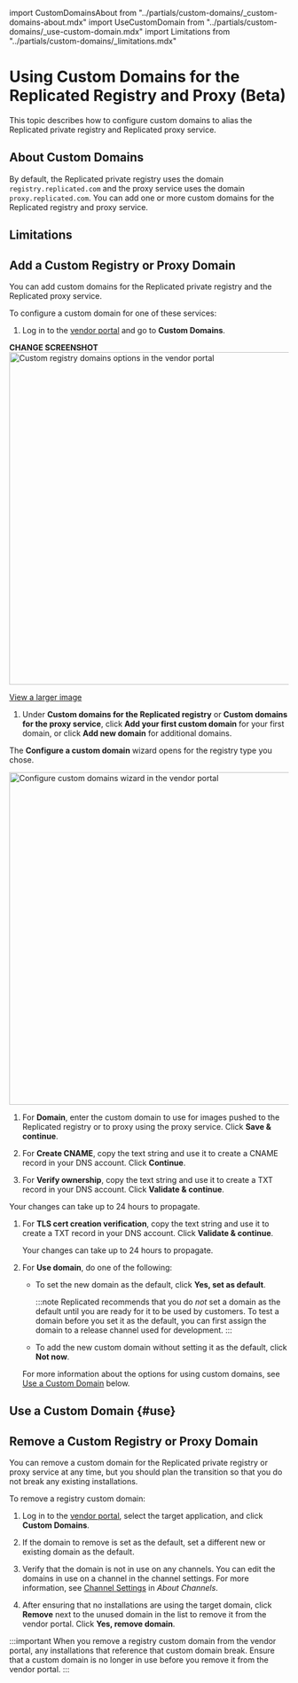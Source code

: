 import CustomDomainsAbout from "../partials/custom-domains/_custom-domains-about.mdx"
import UseCustomDomain from "../partials/custom-domains/_use-custom-domain.mdx"
import Limitations from "../partials/custom-domains/_limitations.mdx"

# Using Custom Domains for the Replicated Registry and Proxy (Beta)

This topic describes how to configure custom domains to alias the Replicated private registry and Replicated proxy service.

## About Custom Domains

<CustomDomainsAbout/>

By default, the Replicated private registry uses the domain `registry.replicated.com` and the proxy service uses the domain `proxy.replicated.com`. You can add one or more custom domains for the Replicated registry and proxy service.

## Limitations

<Limitations/>

## Add a Custom Registry or Proxy Domain

You can add custom domains for the Replicated private registry and the Replicated proxy service.

To configure a custom domain for one of these services:

1. Log in to the [vendor portal](https://vendor.replicated.com) and go to **Custom Domains**.

  ****CHANGE SCREENSHOT****
  <img src="/images/custom-domains-page.png" alt="Custom registry domains options in the vendor portal" width="600"/>

  [View a larger image](/images/custom-domains-page.png)

1. Under **Custom domains for the Replicated registry** or **Custom domains for the proxy service**, click **Add your first custom domain** for your first domain, or click **Add new domain** for additional domains.

  The **Configure a custom domain** wizard opens for the registry type you chose.

  <img src="/images/custom-domains-configure.png" alt="Configure custom domains wizard in the vendor portal" width="600"/>

1. For **Domain**, enter the custom domain to use for images pushed to the Replicated registry or to proxy using the proxy service. Click **Save & continue**.

1. For **Create CNAME**, copy the text string and use it to create a CNAME record in your DNS account. Click **Continue**.

1. For **Verify ownership**, copy the text string and use it to create a TXT record in your DNS account. Click **Validate & continue**.

  Your changes can take up to 24 hours to propagate.

1. For **TLS cert creation verification**, copy the text string and use it to create a TXT record in your DNS account. Click **Validate & continue**.

    Your changes can take up to 24 hours to propagate.

1. For **Use domain**, do one of the following:
   * To set the new domain as the default, click **Yes, set as default**.

     :::note
     Replicated recommends that you do _not_ set a domain as the default until you are ready for it to be used by customers. To test a domain before you set it as the default, you can first assign the domain to a release channel used for development.
     :::

   * To add the new custom domain without setting it as the default, click **Not now**.  

   For more information about the options for using custom domains, see [Use a Custom Domain](#use) below. 

## Use a Custom Domain {#use}

<UseCustomDomain/>

## Remove a Custom Registry or Proxy Domain

You can remove a custom domain for the Replicated private registry or proxy service at any time, but you should plan the transition so that you do not break any existing installations.

To remove a registry custom domain:

1. Log in to the [vendor portal](https://vendor.replicated.com), select the target application, and click **Custom Domains**.

1. If the domain to remove is set as the default, set a different new or existing domain as the default. 

1. Verify that the domain is not in use on any channels. You can edit the domains in use on a channel in the channel settings. For more information, see [Channel Settings](releases-about-releases#channel-settings) in _About Channels_.

1. After ensuring that no installations are using the target domain, click **Remove** next to the unused domain in the list to remove it from the vendor portal. Click **Yes, remove domain**.

  :::important
  When you remove a registry custom domain from the vendor portal, any installations that reference that custom domain break. Ensure that a custom domain is no longer in use before you remove it from the vendor portal.
  :::